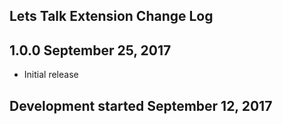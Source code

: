 Lets Talk Extension Change Log
------------------------------

1.0.0 September 25, 2017
------------------------
* Initial release

Development started September 12, 2017
--------------------------------------
